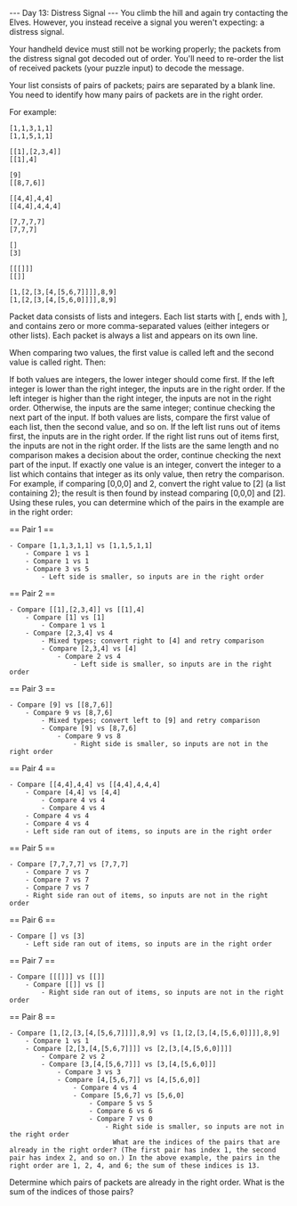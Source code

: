 --- Day 13: Distress Signal ---
You climb the hill and again try contacting the Elves. However, you instead receive a signal you weren't expecting: a distress signal.

Your handheld device must still not be working properly; the packets from the distress signal got decoded out of order. You'll need to re-order the list of received packets (your puzzle input) to decode the message.

Your list consists of pairs of packets; pairs are separated by a blank line. You need to identify how many pairs of packets are in the right order.

For example:

    [1,1,3,1,1]
    [1,1,5,1,1]
    
    [[1],[2,3,4]]
    [[1],4]
    
    [9]
    [[8,7,6]]
    
    [[4,4],4,4]
    [[4,4],4,4,4]
    
    [7,7,7,7]
    [7,7,7]
    
    []
    [3]
    
    [[[]]]
    [[]]
    
    [1,[2,[3,[4,[5,6,7]]]],8,9]
    [1,[2,[3,[4,[5,6,0]]]],8,9]
Packet data consists of lists and integers. Each list starts with [, ends with ], and contains zero or more comma-separated values (either integers or other lists). Each packet is always a list and appears on its own line.

When comparing two values, the first value is called left and the second value is called right. Then:

If both values are integers, the lower integer should come first. If the left integer is lower than the right integer, the inputs are in the right order. If the left integer is higher than the right integer, the inputs are not in the right order. Otherwise, the inputs are the same integer; continue checking the next part of the input.
If both values are lists, compare the first value of each list, then the second value, and so on. If the left list runs out of items first, the inputs are in the right order. If the right list runs out of items first, the inputs are not in the right order. If the lists are the same length and no comparison makes a decision about the order, continue checking the next part of the input.
If exactly one value is an integer, convert the integer to a list which contains that integer as its only value, then retry the comparison. For example, if comparing [0,0,0] and 2, convert the right value to [2] (a list containing 2); the result is then found by instead comparing [0,0,0] and [2].
Using these rules, you can determine which of the pairs in the example are in the right order:

== Pair 1 ==

    - Compare [1,1,3,1,1] vs [1,1,5,1,1]
        - Compare 1 vs 1
        - Compare 1 vs 1
        - Compare 3 vs 5
            - Left side is smaller, so inputs are in the right order

== Pair 2 ==

    - Compare [[1],[2,3,4]] vs [[1],4]
        - Compare [1] vs [1]
            - Compare 1 vs 1
        - Compare [2,3,4] vs 4
            - Mixed types; convert right to [4] and retry comparison
            - Compare [2,3,4] vs [4]
                - Compare 2 vs 4
                    - Left side is smaller, so inputs are in the right order

== Pair 3 ==

    - Compare [9] vs [[8,7,6]]
        - Compare 9 vs [8,7,6]
            - Mixed types; convert left to [9] and retry comparison
            - Compare [9] vs [8,7,6]
                - Compare 9 vs 8
                    - Right side is smaller, so inputs are not in the right order

== Pair 4 ==

    - Compare [[4,4],4,4] vs [[4,4],4,4,4]
        - Compare [4,4] vs [4,4]
            - Compare 4 vs 4
            - Compare 4 vs 4
        - Compare 4 vs 4
        - Compare 4 vs 4
        - Left side ran out of items, so inputs are in the right order

== Pair 5 ==

    - Compare [7,7,7,7] vs [7,7,7]
        - Compare 7 vs 7
        - Compare 7 vs 7
        - Compare 7 vs 7
        - Right side ran out of items, so inputs are not in the right order

== Pair 6 ==

    - Compare [] vs [3]
        - Left side ran out of items, so inputs are in the right order

== Pair 7 ==

    - Compare [[[]]] vs [[]]
        - Compare [[]] vs []
            - Right side ran out of items, so inputs are not in the right order
    
== Pair 8 ==

    - Compare [1,[2,[3,[4,[5,6,7]]]],8,9] vs [1,[2,[3,[4,[5,6,0]]]],8,9]
        - Compare 1 vs 1
        - Compare [2,[3,[4,[5,6,7]]]] vs [2,[3,[4,[5,6,0]]]]
            - Compare 2 vs 2
            - Compare [3,[4,[5,6,7]]] vs [3,[4,[5,6,0]]]
                - Compare 3 vs 3
                - Compare [4,[5,6,7]] vs [4,[5,6,0]]
                    - Compare 4 vs 4
                    - Compare [5,6,7] vs [5,6,0]
                        - Compare 5 vs 5
                        - Compare 6 vs 6
                        - Compare 7 vs 0
                            - Right side is smaller, so inputs are not in the right order
                              What are the indices of the pairs that are already in the right order? (The first pair has index 1, the second pair has index 2, and so on.) In the above example, the pairs in the right order are 1, 2, 4, and 6; the sum of these indices is 13.

Determine which pairs of packets are already in the right order. What is the sum of the indices of those pairs?